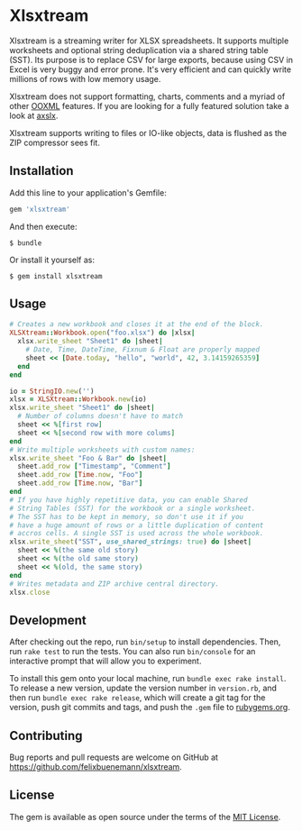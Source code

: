 # Xlsxtream

Xlsxtream is a streaming writer for XLSX spreadsheets. It supports multiple worksheets and optional string deduplication via a shared string table (SST). Its purpose is to replace CSV for large exports, because using CSV in Excel is very buggy and error prone. It's very efficient and can quickly write millions of rows with low memory usage.

Xlsxtream does not support formatting, charts, comments and a myriad of other [OOXML](https://en.wikipedia.org/wiki/Office_Open_XML) features. If you are looking for a fully featured solution take a look at [axslx](https://github.com/randym/axlsx).

Xlsxtream supports writing to files or IO-like objects, data is flushed as the ZIP compressor sees fit.

## Installation

Add this line to your application's Gemfile:

```ruby
gem 'xlsxtream'
```

And then execute:

    $ bundle

Or install it yourself as:

    $ gem install xlsxtream

## Usage

```ruby
# Creates a new workbook and closes it at the end of the block.
XLSXtream::Workbook.open("foo.xlsx") do |xlsx|
  xlsx.write_sheet "Sheet1" do |sheet|
    # Date, Time, DateTime, Fixnum & Float are properly mapped
    sheet << [Date.today, "hello", "world", 42, 3.14159265359]
  end
end

io = StringIO.new('')
xlsx = XLSXtream::Workbook.new(io)
xlsx.write_sheet "Sheet1" do |sheet|
  # Number of columns doesn't have to match
  sheet << %[first row]
  sheet << %[second row with more colums]
end
# Write multiple worksheets with custom names:
xlsx.write_sheet "Foo & Bar" do |sheet|
  sheet.add_row ["Timestamp", "Comment"]
  sheet.add_row [Time.now, "Foo"]
  sheet.add_row [Time.now, "Bar"]
end
# If you have highly repetitive data, you can enable Shared
# String Tables (SST) for the workbook or a single worksheet.
# The SST has to be kept in memory, so don't use it if you
# have a huge amount of rows or a little duplication of content
# accros cells. A single SST is used across the whole workbook.
xlsx.write_sheet("SST", use_shared_strings: true) do |sheet|
  sheet << %(the same old story)
  sheet << %(the old same story)
  sheet << %(old, the same story)
end
# Writes metadata and ZIP archive central directory.
xlsx.close
```

## Development

After checking out the repo, run `bin/setup` to install dependencies. Then, run `rake test` to run the tests. You can also run `bin/console` for an interactive prompt that will allow you to experiment.

To install this gem onto your local machine, run `bundle exec rake install`. To release a new version, update the version number in `version.rb`, and then run `bundle exec rake release`, which will create a git tag for the version, push git commits and tags, and push the `.gem` file to [rubygems.org](https://rubygems.org).

## Contributing

Bug reports and pull requests are welcome on GitHub at https://github.com/felixbuenemann/xlsxtream.


## License

The gem is available as open source under the terms of the [MIT License](http://opensource.org/licenses/MIT).

